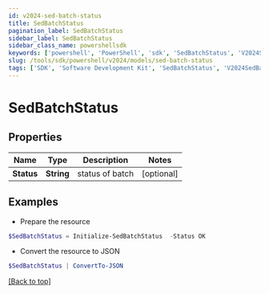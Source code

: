 ```yaml
---
id: v2024-sed-batch-status
title: SedBatchStatus
pagination_label: SedBatchStatus
sidebar_label: SedBatchStatus
sidebar_class_name: powershellsdk
keywords: ['powershell', 'PowerShell', 'sdk', 'SedBatchStatus', 'V2024SedBatchStatus'] 
slug: /tools/sdk/powershell/v2024/models/sed-batch-status
tags: ['SDK', 'Software Development Kit', 'SedBatchStatus', 'V2024SedBatchStatus']
---
```



# SedBatchStatus

## Properties

Name | Type | Description | Notes
------------ | ------------- | ------------- | -------------
**Status** | **String** | status of batch | [optional] 

## Examples

- Prepare the resource
```powershell
$SedBatchStatus = Initialize-SedBatchStatus  -Status OK
```

- Convert the resource to JSON
```powershell
$SedBatchStatus | ConvertTo-JSON
```


[[Back to top]](#) 

